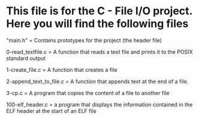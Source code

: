# This file is for the C - File I/O project. Here you will find the following files

"main.h" = Contains prototypes for the project (the header file)


0-read_textfile.c = A function that reads a text file and prints it to the POSIX standard output


1-create_file.c = A function that creates a file


2-append_text_to_file.c = A function that appends text at the end of a file.


3-cp.c = A program that copies the content of a file to another file


100-elf_header.c = a program that displays the information contained in the ELF header at the start of an ELF file

